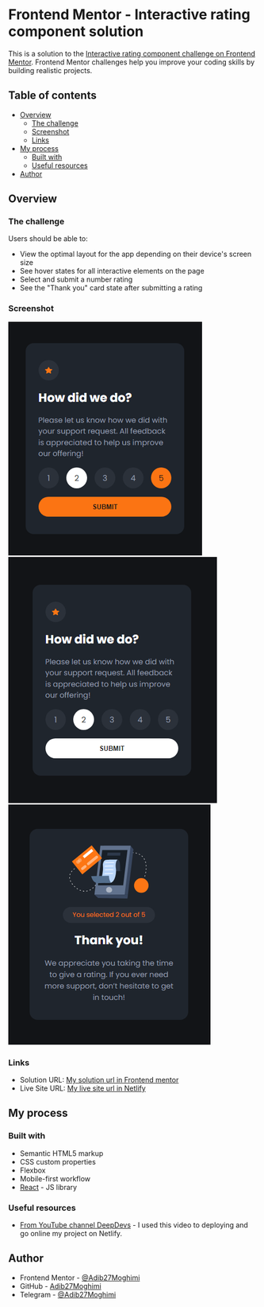 # Frontend Mentor - Interactive rating component solution

This is a solution to the [Interactive rating component challenge on Frontend Mentor](https://www.frontendmentor.io/challenges/interactive-rating-component-koxpeBUmI). Frontend Mentor challenges help you improve your coding skills by building realistic projects.

## Table of contents

- [Overview](#overview)
  - [The challenge](#the-challenge)
  - [Screenshot](#screenshot)
  - [Links](#links)
- [My process](#my-process)
  - [Built with](#built-with)
  - [Useful resources](#useful-resources)
- [Author](#author)

## Overview

### The challenge

Users should be able to:

- View the optimal layout for the app depending on their device's screen size
- See hover states for all interactive elements on the page
- Select and submit a number rating
- See the "Thank you" card state after submitting a rating

### Screenshot

![Screenshot-1](./Screenshot-1.png)
![Screenshot-2](./Screenshot-2.png)
![Screenshot-3](./Screenshot-3.png)

### Links

- Solution URL: [My solution url in Frontend mentor](https://www.frontendmentor.io/solutions/creat-a-interactive-rating-component-with-react-and-css-x433lRMB28)
- Live Site URL: [My live site url in Netlify](https://main--fem-07-interactive-rating-component.netlify.app/)

## My process

### Built with

- Semantic HTML5 markup
- CSS custom properties
- Flexbox
- Mobile-first workflow
- [React](https://reactjs.org/) - JS library

### Useful resources

- [From YouTube channel DeepDevs](https://www.youtube.com/watch?v=wekW3a15xBk) - I used this video to deploying and go online my project on Netlify.

## Author

- Frontend Mentor - [@Adib27Moghimi](https://www.frontendmentor.io/profile/Adib27Moghimi)
- GitHub - [Adib27Moghimi](https://github.com/Adib27Moghimi)
- Telegram - [@Adib27Moghimi](https://t.me/Aib27Moghimi)
